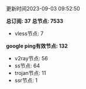 更新时间2023-09-03 09:52:50

**总订阅: 37**
**总节点: 7533**
- vless节点: 7

**google ping有效节点: 132**
- v2ray节点: 56
- ss节点: 64
- trojan节点: 11
- ssr节点: 1
